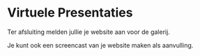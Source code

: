 # Virtuele Presentaties

Ter afsluiting melden jullie je website aan voor de galerij.

Je kunt ook een screencast van je website maken als aanvulling.
